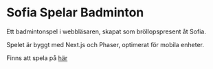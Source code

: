 # Sofia Spelar Badminton

Ett badmintonspel i webbläsaren, skapat som bröllopspresent åt Sofia.

Spelet är byggt med Next.js och Phaser, optimerat för mobila enheter.

Finns att spela på [här](https://www.sofiaspelarbadminton.vercel.app)